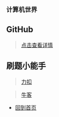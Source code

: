 ### 计算机世界
## GitHub
>[点击查看详情](https://github.com/)

## 刷题小能手
>[力扣](https://leetcode.cn/3)

>[牛客](https://www.nowcoder.com/)

* [回到首页](HOME.md)

